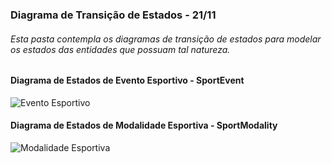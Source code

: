### Diagrama de Transição de Estados - 21/11
###### Esta pasta contempla os diagramas de transição de estados para modelar os estados das entidades que possuam tal natureza.

#### Diagrama de Estados de Evento Esportivo - SportEvent
![Evento Esportivo](https://user-images.githubusercontent.com/43323869/69206592-d861aa80-0b2b-11ea-868a-70b31f749b7d.png)

#### Diagrama de Estados de Modalidade Esportiva - SportModality
![Modalidade Esportiva](https://user-images.githubusercontent.com/43323869/69206593-d8fa4100-0b2b-11ea-8030-dd8843dcc895.png)
